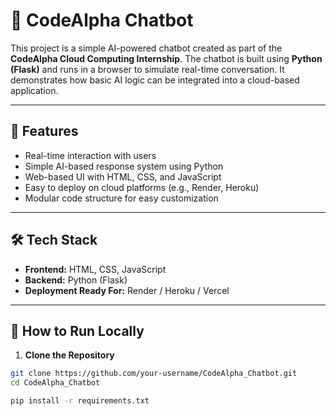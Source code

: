 # 🤖 CodeAlpha Chatbot

This project is a simple AI-powered chatbot created as part of the **CodeAlpha Cloud Computing Internship**. The chatbot is built using **Python (Flask)** and runs in a browser to simulate real-time conversation. It demonstrates how basic AI logic can be integrated into a cloud-based application.

---

## 🔧 Features

- Real-time interaction with users
- Simple AI-based response system using Python
- Web-based UI with HTML, CSS, and JavaScript
- Easy to deploy on cloud platforms (e.g., Render, Heroku)
- Modular code structure for easy customization

---

## 🛠️ Tech Stack

- **Frontend:** HTML, CSS, JavaScript
- **Backend:** Python (Flask)
- **Deployment Ready For:** Render / Heroku / Vercel

---

## 🚀 How to Run Locally

1. **Clone the Repository**

```bash
git clone https://github.com/your-username/CodeAlpha_Chatbot.git
cd CodeAlpha_Chatbot

pip install -r requirements.txt

